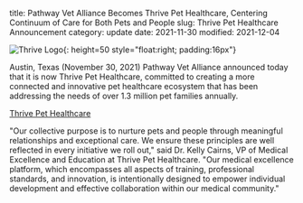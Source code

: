 title: Pathway Vet Alliance Becomes Thrive Pet Healthcare, Centering Continuum of Care for Both Pets and People
slug: Thrive Pet Healthcare Announcement
category: update
date: 2021-11-30
modified: 2021-12-04

![Thrive Logo]({static}/images/2021/thrive-logo.gif){: height=50 style="float:right; padding:16px"}

Austin, Texas (November 30, 2021) Pathway Vet Alliance announced today that it is now Thrive Pet Healthcare, committed to creating a more connected and innovative pet healthcare ecosystem that has been addressing the needs of over 1.3 million pet families annually.

[Thrive Pet Healthcare](https://www.thrivepetcare.com/thrive-guide/pathway-vet-alliance-becomes-thrive-pet-healthcare?mkt_tok=NDI3LU1MSy0xMjIAAAGBEFUxkbubg17yvojp-ppb76ZGVdLPF6a4sRXN2aREoHj5TXesaF5jkRxpVJvBO_d1UbkNZhOZPmGwRPcpvbes5M9IUxCIN6y1F1JVXZYoPg)

"Our collective purpose is to nurture pets and people through meaningful relationships and exceptional care. We ensure these principles are well reflected in every initiative we roll out," said Dr. Kelly Cairns, VP of Medical Excellence and Education at Thrive Pet Healthcare. "Our medical excellence platform, which encompasses all aspects of training, professional standards, and innovation, is intentionally designed to empower individual development and effective collaboration within our medical community."
